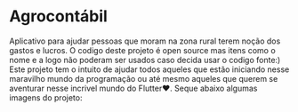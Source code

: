 # Agrocontábil
Aplicativo para ajudar pessoas que moram na zona rural terem noção dos gastos e lucros.
O codigo deste projeto é open source mas itens como o nome e a logo não poderam ser usados caso decida usar o codigo fonte:)
Este projeto tem o intuito de ajudar todos aqueles que estão iniciando nesse maravilho mundo da programação ou até mesmo aqueles
que querem se aventurar nesse incrivel mundo do Flutter❤.
Seque abaixo algumas imagens do projeto:

